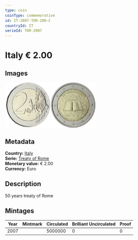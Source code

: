 ```yaml
---
type: coin
coinType: commemorative
id: IT-2007-TOR-200-C
countryId: IT
serieId: TOR-2007
---
```


# Italy € 2.00

## Images

<img src="../../Images/common-2007-200.webp" height="150" alt="Front image"><img src="Images/IT-2007-200.webp" height="150" alt="Back image">

## Metadata

**Country:** [Italy](../../Countries/Italy/index.md)\
**Serie:** [Treaty of Rome](index.md)\
**Monetary value:** € 2.00\
**Currency:** Euro

## Description

50 years treaty of Rome

## Mintages

| Year | Mintmark | Circulated | Brilliant Uncirculated | Proof |
| ---- | -------- | ---------- | ---------------------- | ----- |
| 2007 |          | 5000000    | 0                      | 0     |
